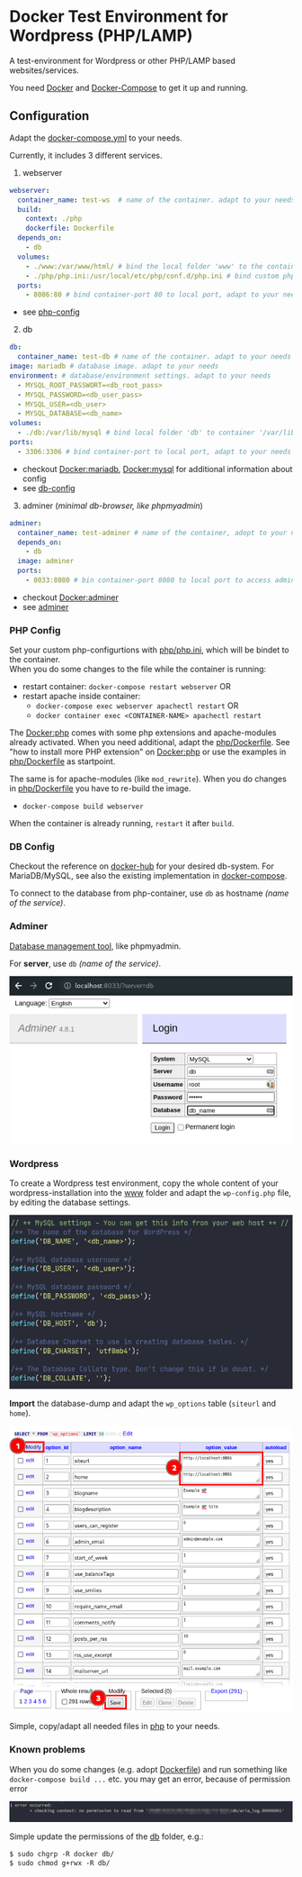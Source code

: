 # Docker Test Environment for Wordpress (PHP/LAMP)

A test-environment for Wordpress or other PHP/LAMP based websites/services.

You need [Docker](https://www.docker.com/) and [Docker-Compose](https://docs.docker.com/compose/) to get it up and running.

## Configuration
Adapt the [docker-compose.yml](./docker-compose.yml) to your needs.

Currently, it includes 3 different services.

1. webserver
  ```yml
  webserver:
    container_name: test-ws  # name of the container. adapt to your needs
    build:
      context: ./php
      dockerfile: Dockerfile
    depends_on:
      - db
    volumes:
      - ./www:/var/www/html/ # bind the local folder 'www' to the container '/var/www/html/' (www-root)
      - ./php/php.ini:/usr/local/etc/php/conf.d/php.ini # bind custom php.ini for custom configurations
    ports:
      - 8086:80 # bind container-port 80 to local port, adapt to your needs
  ```
  - see [php-config](#php-config)
2. db
  ```yml
  db:
    container_name: test-db # name of the container. adapt to your needs
  image: mariadb # database image. adapt to your needs
  environment: # database/environment settings. adapt to your needs
    - MYSQL_ROOT_PASSWORT=<db_root_pass>
    - MYSQL_PASSWORD=<db_user_pass>
    - MYSQL_USER=<db_user>
    - MYSQL_DATABASE=<db_name>
  volumes:
    - ./db:/var/lib/mysql # bind local folder 'db' to container '/var/lib/mysql'
  ports:
    - 3306:3306 # bind container-port to local port, adapt to your needs
  ```
  - checkout [Docker:mariadb](https://hub.docker.com/_/mariadb), [Docker:mysql](https://hub.docker.com/_/mysql) for additional information about config
  - see [db-config](#db-config)
3. adminer (*minimal db-browser, like phpmyadmin*)
  ```yml
  adminer:
    container_name: test-adminer # name of the container, adopt to your needs
    depends_on:
      - db
    image: adminer
    ports:
      - 8033:8080 # bin container-port 8080 to local port to access adminer via `http://localhost:<PORT>
  ```
  - checkout [Docker:adminer](https://hub.docker.com/_/adminer)
  - see [adminer](#adminer)

### PHP Config
Set your custom php-configurtions with [php/php.ini](php.php.ini), which will be bindet to the container.  
When you do some changes to the file while the container is running:
- restart container: `docker-compose restart webserver` OR
- restart apache inside container:
  - `docker-compose exec webserver apachectl restart` OR
  - `docker container exec <CONTAINER-NAME> apachectl restart`

The [Docker:php](https://hub.docker.com/_/php) comes with some php extensions and apache-modules already activated. When you need additional, adapt the [php/Dockerfile](php/Dockerfile). See "how to install more PHP extension" on [Docker:php](https://hub.docker.com/_/php) or use the examples in [php/Dockerfile](php/Dockerfile) as startpoint.  

The same is for apache-modules (like `mod_rewrite`). When you do changes in [php/Dockerfile](php/Dockerfile) you have to re-build the image.
- `docker-compose build webserver`

When the container is already running, `restart` it after `build`.

### DB Config
Checkout the reference on [docker-hub](https://hub.docker.com/search?type=image) for your desired db-system. For MariaDB/MySQL, see also the existing implementation in [docker-compose](docker-compose.yml).

To connect to the database from php-container, use `db` as hostname *(name of the service)*.

### Adminer
[Database management tool](https://www.adminer.org/), like phpmyadmin.

For **server**, use `db` *(name of the service)*.

![adminer login](doc/adminer.png)

### Wordpress
To create a Wordpress test environment, copy the whole content of your wordpress-installation into the [www](./www) folder and adapt the `wp-config.php` file, by editing the database settings.

![wpconfig](doc/wp-config_db.png)

**Import** the database-dump and adapt the `wp_options` table (`siteurl` and `home`).

![wp_options](doc/wp_options.png)

Simple, copy/adapt all needed files in [php](./php) to your needs.


### Known problems
When you do some changes (e.g. adopt [Dockerfile](php/Dockerfile)) and run something like `docker-compose build ...` etc. you may get an error, because of permission error

![permission error](doc/permission_error.png)

Simple update the permissions of the [db](./db) folder, e.g.:

```console
$ sudo chgrp -R docker db/
$ sudo chmod g+rwx -R db/
```

